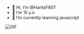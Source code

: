 - 👋 Hi, I’m @HaritsF807
- 👀 I’m 15 y.o
- 🌱 I’m currently learning javascript

<img align="center" fit="fill" alt="GIF" src="https://media.giphy.com/media/836HiJc7pgzy8iNXCn/giphy.gif" />

<!---
HaritsF807/HaritsF807 is a ✨ special ✨ repository because its `README.md` (this file) appears on your GitHub profile.
You can click the Preview link to take a look at your changes.
--->
